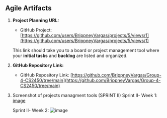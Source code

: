 ## **Agile Artifacts**

1. **Project Planning URL:**

   - GitHub Project: [https://github.com/users/BrippneyVargas/projects/5/views/1](https://github.com/users/BrippneyVargas/projects/5/views/1)

   This link should take you to a board or project management tool where your **initial tasks** and **backlog** are listed and organized.

2. **GitHub Repository Link:**

   - GitHub Repository Link: [https://github.com/BrippneyVargas/Group-4-CS2450/tree/main](https://github.com/BrippneyVargas/Group-4-CS2450/tree/main)

3. Screenshot of projects managment tools (SPRINT II)
   Sprint II- Week 1:
   [image](https://github.com/user-attachments/assets/4ae1cf34-2928-421c-94da-1fee431695a6)

   Sprint II- Week 2:
   ![image](https://github.com/user-attachments/assets/b04ca16e-b70c-47d5-9c63-9169d40c4238)

